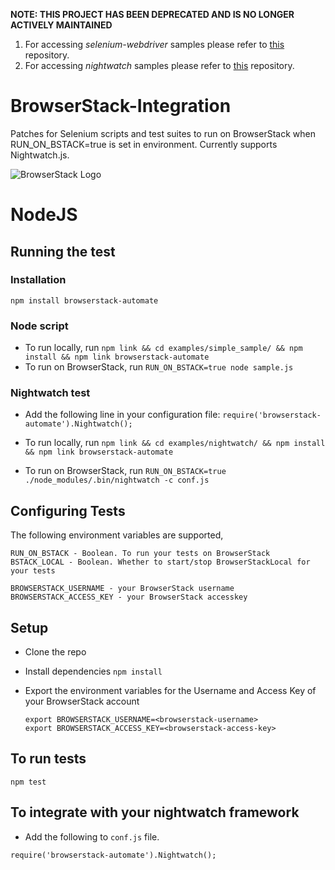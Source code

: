 **NOTE: THIS PROJECT HAS BEEN DEPRECATED AND IS NO LONGER ACTIVELY MAINTAINED**

1. For accessing *selenium-webdriver* samples please refer to [this](https://github.com/browserstack/automate-node-samples) repository.
2. For accessing *nightwatch* samples please refer to [this](https://github.com/browserstack/nightwatch-browserstack) repository.

# BrowserStack-Integration

Patches for Selenium scripts and test suites to run on BrowserStack when RUN_ON_BSTACK=true is set in environment.
Currently supports Nightwatch.js.

![BrowserStack Logo](https://d98b8t1nnulk5.cloudfront.net/production/images/layout/logo-header.png?1469004780)

# NodeJS


## Running the test

### Installation
`npm install browserstack-automate`

### Node script
- To run locally, run `npm link && cd examples/simple_sample/ && npm install && npm link browserstack-automate`
- To run on BrowserStack, run `RUN_ON_BSTACK=true node sample.js`

### Nightwatch test
- Add the following line in your configuration file:
`require('browserstack-automate').Nightwatch();`


- To run locally, run `npm link && cd examples/nightwatch/ && npm install && npm link browserstack-automate`
- To run on BrowserStack, run `RUN_ON_BSTACK=true ./node_modules/.bin/nightwatch -c conf.js`

## Configuring Tests

The following environment variables are supported,

```
RUN_ON_BSTACK - Boolean. To run your tests on BrowserStack
BSTACK_LOCAL - Boolean. Whether to start/stop BrowserStackLocal for your tests

BROWSERSTACK_USERNAME - your BrowserStack username
BROWSERSTACK_ACCESS_KEY - your BrowserStack accesskey
```

## Setup
* Clone the repo
* Install dependencies `npm install`
* Export the environment variables for the Username and Access Key of your BrowserStack account
  
  ```
  export BROWSERSTACK_USERNAME=<browserstack-username>
  export BROWSERSTACK_ACCESS_KEY=<browserstack-access-key>
  ```

## To run tests

```node
npm test
```

## To integrate with your nightwatch framework

- Add the following to `conf.js` file.

```node
require('browserstack-automate').Nightwatch();
```
